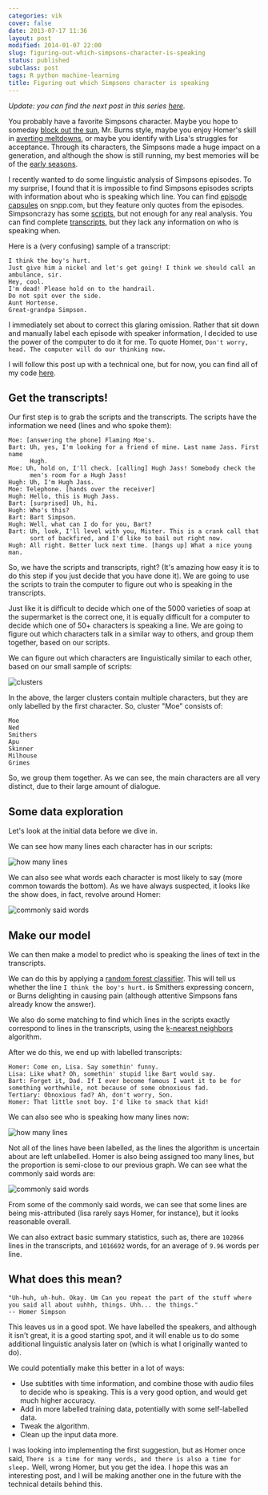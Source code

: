 ```yaml
---
categories: vik
cover: false
date: 2013-07-17 11:36
layout: post
modified: 2014-01-07 22:00
slug: figuring-out-which-simpsons-character-is-speaking
status: published
subclass: post
tags: R python machine-learning
title: Figuring out which Simpsons character is speaking
---
```


*Update: you can find the next post in this series [here](/blog/analyzing-audio-to-figure-out-which-simpsons-character-is-speaking/).*

You probably have a favorite Simpsons character. Maybe you hope to someday [block out the sun](http://en.wikipedia.org/wiki/Who_Shot_Mr._Burns%3F), Mr. Burns style, maybe you enjoy Homer's skill in [averting meltdowns](http://en.wikipedia.org/wiki/Homer_Defined), or maybe you identify with Lisa's struggles for acceptance. Through its characters, the Simpsons made a huge impact on a generation, and although the show is still running, my best memories will be of the [early seasons](http://deadhomersociety.com/zombiesimpsons/).

I recently wanted to do some linguistic analysis of Simpsons episodes. To my surprise, I found that it is impossible to find Simpsons episodes scripts with information about who is speaking which line. You can find [episode capsules](http://snpp.com/episodes/7G10.html) on snpp.com, but they feature only quotes from the episodes. Simpsoncrazy has some [scripts](http://www.simpsoncrazy.com/scripts), but not enough for any real analysis. You can find complete [transcripts](http://www.springfieldspringfield.co.uk/view_episode_scripts.php?tv-show=the-simpsons&episode=s01e01), but they lack any information on who is speaking when.

Here is a (very confusing) sample of a transcript:

```
I think the boy's hurt.
Just give him a nickel and let's get going! I think we should call an ambulance, sir.
Hey, cool.
I'm dead! Please hold on to the handrail.
Do not spit over the side.
Aunt Hortense.
Great-grandpa Simpson.
```

I immediately set about to correct this glaring omission. Rather that sit down and manually label each episode with speaker information, I decided to use the power of the computer to do it for me. To quote Homer, `Don't worry, head. The computer will do our thinking now.`

I will follow this post up with a technical one, but for now, you can find all of my code [here](https://github.com/VikParuchuri/simpsons-scripts).

<!--more-->

Get the transcripts!
--------------------------------------------

Our first step is to grab the scripts and the transcripts. The scripts have the information we need (lines and who spoke them):

```
Moe: [answering the phone] Flaming Moe's.
Bart: Uh, yes, I'm looking for a friend of mine. Last name Jass. First name
      Hugh.
Moe: Uh, hold on, I'll check. [calling] Hugh Jass! Somebody check the
      men's room for a Hugh Jass!
Hugh: Uh, I'm Hugh Jass.
Moe: Telephone. [hands over the receiver]
Hugh: Hello, this is Hugh Jass.
Bart: [surprised] Uh, hi.
Hugh: Who's this?
Bart: Bart Simpson.
Hugh: Well, what can I do for you, Bart?
Bart: Uh, look, I'll level with you, Mister. This is a crank call that
      sort of backfired, and I'd like to bail out right now.
Hugh: All right. Better luck next time. [hangs up] What a nice young man.
```

So, we have the scripts and transcripts, right? (It's amazing how easy it is to do this step if you just decide that you have done it). We are going to use the scripts to train the computer to figure out who is speaking in the transcripts.

Just like it is difficult to decide which one of the 5000 varieties of soap at the supermarket is the correct one, it is equally difficult for a computer to decide which one of 50+ characters is speaking a line. We are going to figure out which characters talk in a similar way to others, and group them together, based on our scripts.

We can figure out which characters are linguistically similar to each other, based on our small sample of scripts:

![clusters](https://vik-affirm-assets.s3-us-west-1.amazonaws.com/figuring-out-which-simpsons-character-is-speaking/clusters.png)

In the above, the larger clusters contain multiple characters, but they are only labelled by the first character. So, cluster "Moe" consists of:

```
Moe
Ned
Smithers
Apu
Skinner
Milhouse
Grimes
```

So, we group them together. As we can see, the main characters are all very distinct, due to their large amount of dialogue.

Some data exploration
-----------------------------------------------

Let's look at the initial data before we dive in.

We can see how many lines each character has in our scripts:

![how many lines](https://vik-affirm-assets.s3-us-west-1.amazonaws.com/figuring-out-which-simpsons-character-is-speaking/lines_per_character_initial.png)

We can also see what words each character is most likely to say (more common towards the bottom). As we have always suspected, it looks like the show does, in fact, revolve around Homer:

![commonly said words](https://vik-affirm-assets.s3-us-west-1.amazonaws.com/figuring-out-which-simpsons-character-is-speaking/commonly_said_words_initial.png)


Make our model
-----------------------------------------------

We can then make a model to predict who is speaking the lines of text in the transcripts.

We can do this by applying a [random forest classifier](http://en.wikipedia.org/wiki/Random_forest). This will tell us whether the line `I think the boy's hurt.` is Smithers expressing concern, or Burns delighting in causing pain (although attentive Simpsons fans already know the answer).

We also do some matching to find which lines in the scripts exactly correspond to lines in the transcripts, using the [k-nearest neighbors](https://en.wikipedia.org/wiki/K-nearest_neighbors_algorithm) algorithm.

After we do this, we end up with labelled transcripts:

```
Homer: Come on, Lisa. Say somethin' funny.
Lisa: Like what? Oh, somethin' stupid like Bart would say.
Bart: Forget it, Dad. If I ever become famous I want it to be for something worthwhile, not because of some obnoxious fad.
Tertiary: Obnoxious fad? Ah, don't worry, Son.
Homer: That little snot boy. I'd like to smack that kid!
```

We can also see who is speaking how many lines now:

![how many lines](https://vik-affirm-assets.s3-us-west-1.amazonaws.com/figuring-out-which-simpsons-character-is-speaking/lines_per_character_final.png)

Not all of the lines have been labelled, as the lines the algorithm is uncertain about are left unlabelled. Homer is also being assigned too many lines, but the proportion is semi-close to our previous graph. We can see what the commonly said words are:

![commonly said words](https://vik-affirm-assets.s3-us-west-1.amazonaws.com/figuring-out-which-simpsons-character-is-speaking/commonly_said_words_final.png)

From some of the commonly said words, we can see that some lines are being mis-attributed (lisa rarely says Homer, for instance), but it looks reasonable overall.

We can also extract basic summary statistics, such as, there are `102066` lines in the transcripts, and `1016692` words, for an average of `9.96` words per line.


What does this mean?
-------------------------------------------------

```
"Uh-huh, uh-huh. Okay. Um Can you repeat the part of the stuff where you said all about uuhhh, things. Uhh... the things."
-- Homer Simpson
```

This leaves us in a good spot. We have labelled the speakers, and although it isn't great, it is a good starting spot, and it will enable us to do some additional linguistic analysis later on (which is what I originally wanted to do).

We could potentially make this better in a lot of ways:

* Use subtitles with time information, and combine those with audio files to decide who is speaking. This is a very good option, and would get much higher accuracy.
* Add in more labelled training data, potentially with some self-labelled data.
* Tweak the algorithm.
* Clean up the input data more.

I was looking into implementing the first suggestion, but as Homer once said, `There is a time for many words, and there is also a time for sleep.` Well, wrong Homer, but you get the idea. I hope this was an interesting post, and I will be making another one in the future with the technical details behind this.